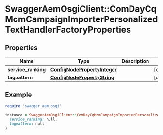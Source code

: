 # SwaggerAemOsgiClient::ComDayCqMcmCampaignImporterPersonalizedTextHandlerFactoryProperties

## Properties

| Name | Type | Description | Notes |
| ---- | ---- | ----------- | ----- |
| **service_ranking** | [**ConfigNodePropertyInteger**](ConfigNodePropertyInteger.md) |  | [optional] |
| **tagpattern** | [**ConfigNodePropertyString**](ConfigNodePropertyString.md) |  | [optional] |

## Example

```ruby
require 'swagger_aem_osgi'

instance = SwaggerAemOsgiClient::ComDayCqMcmCampaignImporterPersonalizedTextHandlerFactoryProperties.new(
  service_ranking: null,
  tagpattern: null
)
```

